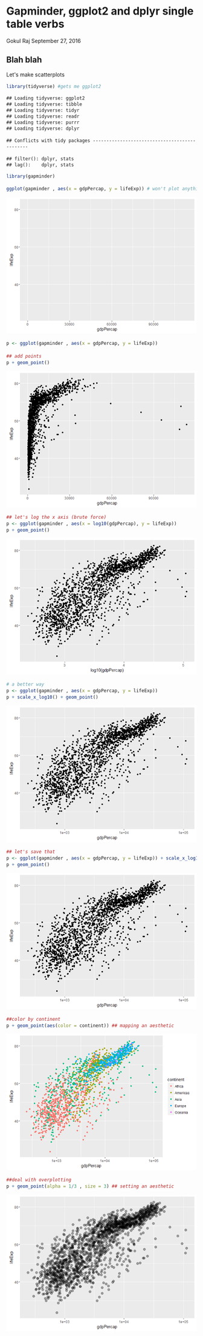 Gapminder, ggplot2 and dplyr single table verbs
================
Gokul Raj
September 27, 2016

Blah blah
---------

Let's make scatterplots

``` r
library(tidyverse) #gets me ggplot2
```

    ## Loading tidyverse: ggplot2
    ## Loading tidyverse: tibble
    ## Loading tidyverse: tidyr
    ## Loading tidyverse: readr
    ## Loading tidyverse: purrr
    ## Loading tidyverse: dplyr

    ## Conflicts with tidy packages ----------------------------------------------

    ## filter(): dplyr, stats
    ## lag():    dplyr, stats

``` r
library(gapminder)

ggplot(gapminder , aes(x = gdpPercap, y = lifeExp)) # won't plot anything
```

![](hw03_gapminder-ggplot2-dplyr_files/figure-markdown_github/unnamed-chunk-1-1.png)

``` r
p <- ggplot(gapminder , aes(x = gdpPercap, y = lifeExp))

## add points
p + geom_point()
```

![](hw03_gapminder-ggplot2-dplyr_files/figure-markdown_github/unnamed-chunk-1-2.png)

``` r
## let's log the x axis (brute force)
p <- ggplot(gapminder , aes(x = log10(gdpPercap), y = lifeExp))
p + geom_point()
```

![](hw03_gapminder-ggplot2-dplyr_files/figure-markdown_github/unnamed-chunk-1-3.png)

``` r
# a better way
p <- ggplot(gapminder , aes(x = gdpPercap, y = lifeExp))
p + scale_x_log10() + geom_point()
```

![](hw03_gapminder-ggplot2-dplyr_files/figure-markdown_github/unnamed-chunk-1-4.png)

``` r
## let's save that
p <- ggplot(gapminder , aes(x = gdpPercap, y = lifeExp)) + scale_x_log10()
p + geom_point()
```

![](hw03_gapminder-ggplot2-dplyr_files/figure-markdown_github/unnamed-chunk-1-5.png)

``` r
##color by continent
p + geom_point(aes(color = continent)) ## mapping an aesthetic
```

![](hw03_gapminder-ggplot2-dplyr_files/figure-markdown_github/unnamed-chunk-1-6.png)

``` r
##deal with overplotting
p + geom_point(alpha = 1/3 , size = 3) ## setting an aesthetic
```

![](hw03_gapminder-ggplot2-dplyr_files/figure-markdown_github/unnamed-chunk-1-7.png)
